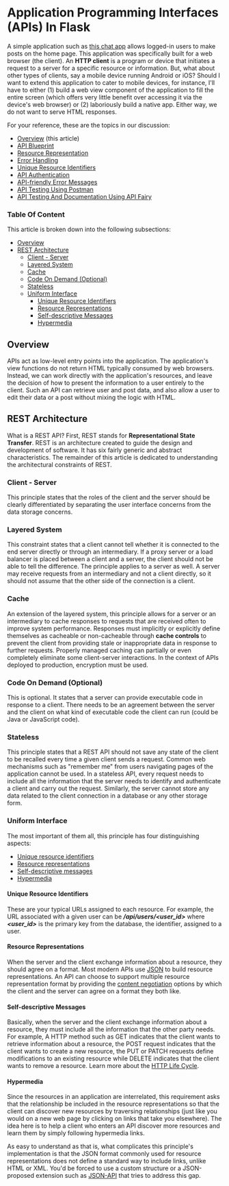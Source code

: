 # Application Programming Interfaces (APIs) In Flask

A simple application such as [this chat app](https://github.com/GitauHarrison/api_in_flask) allows logged-in users to make posts on the home page. This application was specifically built for a web browser (the client). An **HTTP client** is a program or device that initiates a request to a server for a specific resource or information. But, what about other types of clients, say a mobile device running Android or iOS? Should I want to extend this application to cater to mobile devices, for instance, I'll have to either (1) build a web view component of the application to fill the entire screen (which offers very little benefit over accessing it via the device's web browser) or (2) laboriously build a native app. Either way, we do not want to serve HTML responses.

For your reference, these are the topics in our discussion:

- [Overview](00_overview.md) (this article)
- [API Blueprint](01_api_blueprint.md)
- [Resource Representation](02_resource_representation.md)
- [Error Handling](03_error_handling.md)
- [Unique Resource Identifiers](04_unique_resource_identifiers.md)
- [API Authentication](05_api_authentication.md)
- [API-friendly Error Messages](06_api_friendly_error_messages.md)
- [API Testing Using Postman](07_api_testing_postman.md)
- [API Testing And Documentation Using API Fairy](08_api_testing_documentation_using_api_fairy.md)


### Table Of Content

This article is broken down into the following subsections:

- [Overview](#overview)
- [REST Architecture](#rest-architecture)
    - [Client - Server](#client---server)
    - [Layered System](#layered-system)
    - [Cache](#cache)
    - [Code On Demand (Optional)](#code-on-demand-optional)
    - [Stateless](#stateless)
    - [Uniform Interface](#uniform-interface)
        - [Unique Resource Identifiers](#unique-resource-indentifiers)
        - [Resource Representations](#resource-representations)
        - [Self-descriptive Messages](#self-descriptive-messages)
        - [Hypermedia](#hypermedia)



## Overview

APIs act as low-level entry points into the application. The application's view functions do not return HTML typically consumed by web browsers. Instead, we can work directly with the application's resources, and leave the decision of how to present the information to a user entirely to the client. Such an API can retrieve user and post data, and also allow a user to edit their data or a post without mixing the logic with HTML.

## REST Architecture

What is a REST API? First, REST stands for **Representational State Transfer**. REST is an architecture created to guide the design and development of software. It has six fairly generic and abstract characteristics. The remainder of this article is dedicated to understanding the architectural constraints of REST.

### Client - Server

This principle states that the roles of the client and the server should be clearly differentiated by separating the user interface concerns from the data storage concerns.


### Layered System

This constraint states that a client cannot tell whether it is connected to the end server directly or through an intermediary. If a proxy server or a load balancer is placed between a client and a server, the client should not be able to tell the difference. The principle applies to a server as well. A server may receive requests from an intermediary and not a client directly, so it should not assume that the other side of the connection is a client.

### Cache

An extension of the layered system, this principle allows for a server or an intermediary to cache responses to requests that are received often to improve system performance. Responses must implicitly or explicitly define themselves as cacheable or non-cacheable through **cache controls** to prevent the client from providing stale or inappropriate data in response to further requests. Properly managed caching can partially or even completely eliminate some client-server interactions. In the context of APIs deployed to production, encryption must be used.

### Code On Demand (Optional)

This is optional. It states that a server can provide executable code in response to a client. There needs to be an agreement between the server and the client on what kind of executable code the client can run (could be Java or JavaScript code).

### Stateless

This principle states that a REST API  should not save any state of the client to be recalled every time a given client sends a request. Common web mechanisms such as "remember me" from users navigating pages of the application cannot be used. In a stateless API, every request needs to include all the information that the server needs to identify and authenticate a client and carry out the request. Similarly, the server cannot store any data related to the client connection in a database or any other storage form.

### Uniform Interface
The most important of them all, this principle has four distinguishing aspects:
- [Unique resource identifiers](#unique-resource-identifiers)
- [Resource representations](#resource-representations)
- [Self-descriptive messages](#self-descriptive-messages)
- [Hypermedia](#hypermedia)

#### Unique Resource Identifiers

These are your typical URLs assigned to each resource. For example, the URL associated with a given user can be **_/api/users/<user_id>_** where **_<user_id>_** is the primary key from the database, the identifier, assigned to a user.


#### Resource Representations

When the server and the client exchange information about a resource, they should agree on a format. Most modern APIs use [JSON](https://en.wikipedia.org/wiki/JSON) to build resource representations. An API can choose to support multiple resource representation format by providing the [content negotiation](https://developer.mozilla.org/en-US/docs/Web/HTTP/Content_negotiation) options by which the client and the server can agree on a format they both like.


#### Self-descriptive Messages

Basically, when the server and the client exchange information about a resource, they must include all the information that the other party needs. For example, A HTTP method such as GET indicates that the client wants to retrieve information about a resource, the POST request indicates that the client wants to create a new resource, the PUT or PATCH requests define modifications to an existing resource while DELETE indicates that the client wants to remove a resource. Learn more about the [HTTP Life Cycle](/http_life_cycle.md).


#### Hypermedia

Since the resources in an application are interrelated, this requirement asks that the relationship be included in the resource representations so that the client can discover new resources by traversing relationships (just like you would on a new web page by clicking on links that take you elsewhere). The idea here is to help a client who enters an API discover more resources and learn them by simply following hypermedia links. 

As easy to understand as that is, what complicates this principle's implementation is that the JSON format commonly used for resource representations does not define a standard way to include links, unlike HTML or XML. You'd be forced to use a custom structure or a JSON-proposed extension such as [JSON-API](https://jsonapi.org/) that tries to address this gap.
